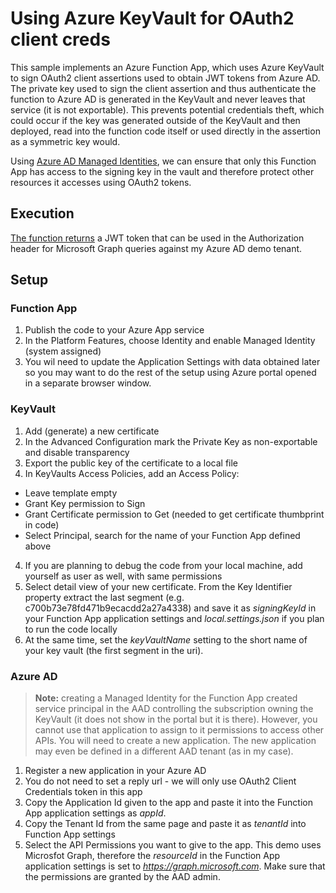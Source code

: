 # Using Azure KeyVault for OAuth2 client creds
This sample implements an Azure Function App, which uses Azure KeyVault to sign OAuth2 client assertions used to obtain JWT tokens
from Azure AD. The private key used to sign the client assertion and thus authenticate the function to Azure AD is generated
in the KeyVault and never leaves that service (it is not exportable). This prevents potential credentials theft, which could occur
if the key was generated outside of the KeyVault and then deployed, read into the function code itself or used directly in the
assertion as a symmetric key would.

Using [Azure AD Managed Identities](https://docs.microsoft.com/en-us/azure/active-directory/managed-identities-azure-resources/overview), we
can ensure that only this Function App has access to the signing key in the vault and therefore protect other resources it
accesses using OAuth2 tokens.
## Execution
[The function returns](https://mrkeyvaultdemo.azurewebsites.net/api/GetAADData) a JWT token that can be used 
in the Authorization header for Microsoft Graph queries against my Azure AD demo tenant.
## Setup
### Function App
1. Publish the code to your Azure App service
2. In the Platform Features, choose Identity and enable Managed Identity (system assigned)
3. You wil need to update the Application Settings with data obtained later so you may want to do the rest of the
setup using Azure portal opened in a separate browser window.
### KeyVault
1. Add (generate) a new certificate
2. In the Advanced Configuration mark the Private Key as non-exportable and disable transparency
3. Export the public key of the certificate to a local file
3. In KeyVaults Access Policies, add an Access Policy:
* Leave template empty
* Grant Key permission to Sign
* Grant Certificate permission to Get (needed to get certificate thumbprint in code)
* Select Principal, search for the name of your Function App defined above
4. If you are planning to debug the code from your local machine, add yourself as user as well, with same permissions
5. Select detail view of your new certificate. From the Key Identifier property extract the last segment (e.g. c700b73e78fd471b9ecacdd2a27a4338)
and save it as *signingKeyId* in your Function App application settings and *local.settings.json* if you plan to run the code locally
6. At the same time, set the *keyVaultName* setting to the short name of your key vault (the first segment in the uri).
### Azure AD
>**Note:** creating a Managed Identity for the Function App created service principal in the AAD controlling
the subscription owning the KeyVault (it does not show in the portal but it is there). 
However, you cannot use that application to assign to it permissions to access other APIs. You will need to create a new application.
The new application may even be defined in a different AAD tenant (as in my case).

1. Register a new application in your Azure AD
2. You do not need to set a reply url - we will only use OAuth2 Client Credentials token in this app
3. Copy the Application Id given to the app and paste it into the Function App application settings as *appId*.
4. Copy the Tenant Id from the same page and paste it as *tenantId* into Function App settings
5. Select the API Permissions you want to give to the app. This demo uses Microsfot Graph, therefore the *resourceId* in the Function App
application settings is set to *https://graph.microsoft.com*. Make sure that the permissions are granted by the AAD admin.


